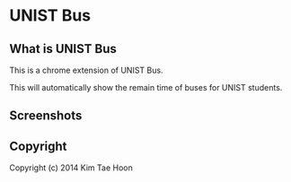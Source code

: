  UNIST Bus
=============


## What is UNIST Bus ##

This is a chrome extension of UNIST Bus.

This will automatically show the remain time of buses for UNIST students.


## Screenshots ##


## Copyright ##

Copyright (c) 2014 Kim Tae Hoon

